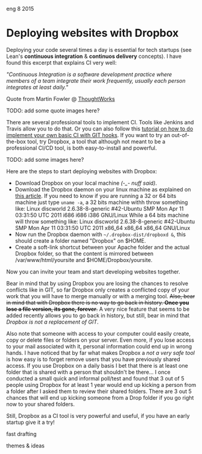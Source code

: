 <permalink>eng</permalink>
<month>8</month>
<year>2015</year>

# Deploying websites with Dropbox

Deploying your code several times a day is essential for tech startups (see Lean's **continuous integration** & **continuos delivery** concepts). I have found this excerpt that explains CI very well:

*"Continuous Integration is a software development practice where members of a team integrate their work frequently, usually each person integrates at least daily."*

Quote from Martin Fowler @ [ThoughtWorks](https://www.thoughtworks.com/continuous-delivery)

<hidden>TODO: add some quote images here?</hidden>

There are several professional tools to implement CI. Tools like Jenkins and Travis allow you to do that. Or you can also follow this [tutorial on how to do implement your own basic CI with GIT hooks](http://https://www.digitalocean.com/community/tutorials/how-to-use-git-hooks-to-automate-development-and-deployment-tasks). If you want to try an out-of-the-box tool, try Dropbox, a tool that although not meant to be a professional CI/CD tool, is both easy-to-install and powerful.

<hidden>TODO: add some images here?</hidden>

Here are the steps to start deploying websites with Dropbox:

 - Download Dropbox on your local machine *(-_- nuff said)*.
 - Download the Dropbox daemon on your linux machine as explained on [this article](https://www.dropbox.com/install?os=lnx). If you need to know if you are running a 32 or 64 bits machine just type `uname -a`, a 32 bits machine withh throw something like:
 Linux discworld 2.6.38-8-generic #42-Ubuntu SMP Mon Apr 11 03:31:50 UTC 2011 i686 i686 i386 GNU/Linux
 While a 64 bits machine will throw something like:
 Linux discworld 2.6.38-8-generic #42-Ubuntu SMP Mon Apr 11 03:31:50 UTC 2011 x86_64 x86_64 x86_64 GNU/Linux 
 - Now run the Dropbox daemon with `~/.dropbox-dist/dropboxd &`, this should create a folder named "Dropbox" on $HOME.
 - Create a soft-link shortcut between your Apache folder and the actual Dropbox folder, so that the content is mirrored between /var/www/html/yoursite and $HOME/Dropbox/yoursite.

Now you can invite your team and start developing websites together.

Bear in mind that by using Dropbox you are losing the chances to resolve conflicts like in GIT, so far Dropbox only creates a conflicted copy of your work that you will have to merge manually or with a merging tool. ~~Also, bear in mind that with Dropbox there is no way to go back in history. **Once you lose a file version, its gone, forever**.~~ A very nice feature that seems to be added recently allows you to go back in history, but still, bear in mind that *Dropbox is not a replacement of GIT*.

Also note that someone with access to your computer could easily create, copy or delete files or folders on your server. Even more, if you lose access to your mail associated with it, personal information could end up in wrong hands. I have noticed that by far what makes Dropbox a *not a very safe tool* is how easy is to forget remove users that you have previously shared access. If you use Dropbox on a daily basis I bet that there is at least one folder that is shared with a person that shouldn't be there... I once conducted a small quick and informal poll/test and found that 3 out of 5 people using Dropbox for at least 1 year would end up kicking a person from a folder after I asked them to review their shared folders. There are 3 out 5 chances that will end up kicking someone from a Drop folder if you go right now to your shared folders.

Still, Dropbox as a CI tool is very powerful and useful, if you have an early startup give it a try!
 
<hidden>fast drafting</hidden>

<hidden>themes & ideas</hidden>

